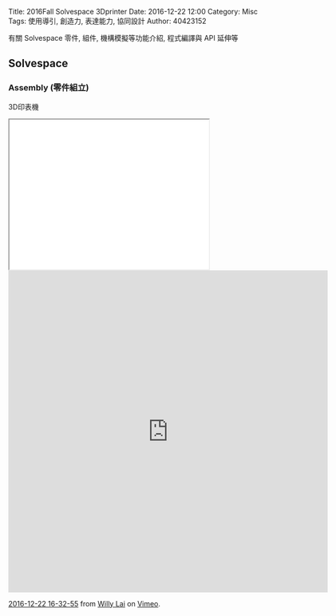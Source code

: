 Title: 2016Fall Solvespace 3Dprinter
Date: 2016-12-22 12:00
Category: Misc
Tags: 使用導引, 創造力, 表達能力, 協同設計
Author: 40423152

有關 Solvespace 零件, 組件, 機構模擬等功能介紹, 程式編譯與 API 延伸等

<!-- PELICAN_END_SUMMARY -->

## Solvespace


###  Assembly (零件組立)
3D印表機
<iframe src="./../data/GG.html" width="400" height="300"></iframe>
<iframe src="https://player.vimeo.com/video/196696473" width="640" height="645" frameborder="0" webkitallowfullscreen mozallowfullscreen allowfullscreen></iframe>
<p><a href="https://vimeo.com/196696473">2016-12-22 16-32-55</a> from <a href="https://vimeo.com/user46451216">Willy Lai</a> on <a href="https://vimeo.com">Vimeo</a>.</p>
